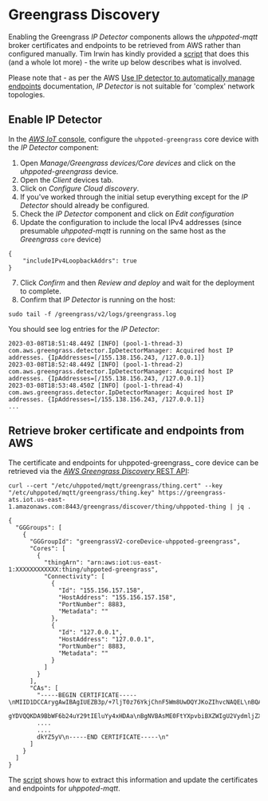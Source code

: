 # Greengrass Discovery

Enabling the Greengrass _IP Detector_ components allows the _uhppoted-mqtt_ broker certificates and endpoints to be 
retrieved from AWS rather than configured manually. Tim Irwin has kindly provided a [script](uhppoted-setup.sh) that does this (and a whole lot more) - the write up below
describes what is involved.

Please note that - as per the AWS [Use IP detector to automatically manage endpoints](https://docs.aws.amazon.com/greengrass/v2/developerguide/manage-core-device-endpoints.html#use-ip-detector) documentation, _IP Detector_
is not suitable for 'complex' network topologies.


## Enable IP Detector

In the [_AWS IoT_ console](https://console.aws.amazon.com/iot/home), configure the `uhppoted-greengrass` core device
with the _IP Detector_ component:

   1. Open _Manage/Greengrass devices/Core devices_ and click on the _uhppoted-greengrass_ device.
   2. Open the _Client_ devices tab.
   3. Click on _Configure Cloud discovery_.
   4. If you've worked through the initial setup everything except for the _IP Detector_ should already be configured.
   5. Check the _IP Detector_ component and click on _Edit configuration_
   6. Update the configuration to include the local IPv4 addresses (since presumable _uhppoted-mqtt_ is running on
      the same host as the _Greengrass_ `core` device)
```
{
    "includeIPv4LoopbackAddrs": true
}
```
   7. Click _Confirm_ and then _Review and deploy_ and wait for the deployment to complete.
   8. Confirm that _IP Detector_ is running on the host:
```
sudo tail -f /greengrass/v2/logs/greengrass.log 
```
You should see log entries for the _IP Detector_:
```
2023-03-08T18:51:48.449Z [INFO] (pool-1-thread-3) com.aws.greengrass.detector.IpDetectorManager: Acquired host IP addresses. {IpAddresses=[/155.138.156.243, /127.0.0.1]}
2023-03-08T18:52:48.449Z [INFO] (pool-1-thread-2) com.aws.greengrass.detector.IpDetectorManager: Acquired host IP addresses. {IpAddresses=[/155.138.156.243, /127.0.0.1]}
2023-03-08T18:53:48.450Z [INFO] (pool-1-thread-4) com.aws.greengrass.detector.IpDetectorManager: Acquired host IP addresses. {IpAddresses=[/155.138.156.243, /127.0.0.1]}
...
```

## Retrieve broker certificate and endpoints from AWS

The certificate and endpoints for uhppoted-greengrass_ core device can be retrieved via the [_AWS Greengrass 
Discovery_ REST API](https://docs.aws.amazon.com/greengrass/v1/developerguide/gg-discover-api.html):

```
curl --cert "/etc/uhppoted/mqtt/greengrass/thing.cert" --key "/etc/uhppoted/mqtt/greengrass/thing.key" https://greengrass-ats.iot.us-east-1.amazonaws.com:8443/greengrass/discover/thing/uhppoted-thing | jq .
```
```
{
  "GGGroups": [
    {
      "GGGroupId": "greengrassV2-coreDevice-uhppoted-greengrass",
      "Cores": [
        {
          "thingArn": "arn:aws:iot:us-east-1:XXXXXXXXXXXX:thing/uhppoted-greengrass",
          "Connectivity": [
            {
              "Id": "155.156.157.158",
              "HostAddress": "155.156.157.158",
              "PortNumber": 8883,
              "Metadata": ""
            },
            {
              "Id": "127.0.0.1",
              "HostAddress": "127.0.0.1",
              "PortNumber": 8883,
              "Metadata": ""
            }
          ]
        }
      ],
      "CAs": [
        "-----BEGIN CERTIFICATE-----\nMIID1DCCArygAwIBAgIUEZB3p/+7ljT0z76YkjChnF5Wm8UwDQYJKoZIhvcNAQEL\nBQAwgYkxCzAJBgNVBAYTAlVTMRgwF
        gYDVQQKDA9BbWF6b24uY29tIEluYy4xHDAa\nBgNVBAsME0FtYXpvbiBXZWIgU2VydmljZXMxEzARBgNVBAgMCldhc2hpbmd0b24x\nEDAOBgNVBAcMB1NlYXR0bG
        ....
        ....
        dkYZ5yV\n-----END CERTIFICATE-----\n"
      ]
    }
  ]
}

```

The [script](uhppoted-setup.sh) shows how to extract this information and update the certificates and endpoints
for _uhppoted-mqtt_.



